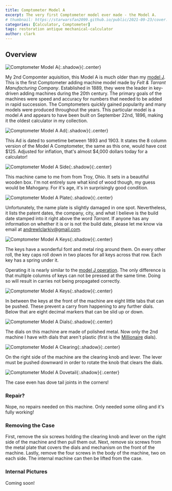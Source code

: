 ```yaml
---
title: Comptometer Model A
excerpt: The very first Comptometer model ever made - the Model A.
# thumbnail: https://starwarsfan2099.github.io/public/2021-09-23/cover.JPG TODO: Resize
categories: [Calculator, Comptometer]
tags: restoration antique mechanical-calculator
author: clark
---
```


## Overview 


![Comptometer Model A](https://starwarsfan2099.github.io/public/2021-09-23/main.JPG){:.shadow}{:.center}


My 2nd Compomter aquisition, this Model A is much older than my [model J](https://starwarsfan2099.github.io/2021/02/09/comptometer-model-j.html). This is the first Comptometer adding machine model made by *Felt & Tarrant Manufacturing Company*. Established in 1889, they were the leader in key-driven adding machines during the 20th century. The primary goals of the machines were speed and accuracy for numbers that needed to be added in rapid succession. The Comptometers quickly gained popularity and many models were produced throughout the years. This particular model is a model *A* and appears to have been built on September 22nd, 1896, making it the oldest calculator in my collection.


![Comptometer Model A Ad](https://starwarsfan2099.github.io/public/2021-09-23/ad.jpg){:.shadow}{:.center}


This Ad is dated to sometime between 1893 and 1903. It states the 8 column version of the Model A Comptometer, the same as this one, would have cost $125. Adjusted for inflation, that's almost $4,000 dollars today for a calculator!


![Comptometer Model A Side](https://starwarsfan2099.github.io/public/2021-09-23/side.JPG){:.shadow}{:.center}


This machine came to me from from Troy, Ohio. It sets in a beautiful wooden box. I'm not entirely sure what kind of wood though, my guess would be Mahogany. For it's age, it's in surprisingly good condition. 


![Comptometer Model A Plate](https://starwarsfan2099.github.io/public/2021-09-23/plate.JPG){:.shadow}{:.center}


Unfortunately, the name plate is slightly damaged in one spot. Nevertheless, it lists the patent dates, the company, city, and what I believe is the build date stamped into it right above the word *Tarrant*. If anyone has any information on whether it is or is not the build date, please let me know via email at [andrewlclarkiv@gmail.com](mailto:andrewlclarkiv@gmail.com). 


![Comptometer Model A Keys](https://starwarsfan2099.github.io/public/2021-09-23/keys.JPG){:.shadow}{:.center}


The keys have a wonderful font and metal ring around them. On every other roll, the key caps roll down in two places for all keys across that row. Each key has a spring under it. 

Operating it is nearly similar to the [model J operation](https://starwarsfan2099.github.io/2021/02/09/comptometer-model-j.html#operation). The only difference is that multiple columns of keys can not be pressed at the same time. Doing so will result in carries not being propagated correctly. 


![Comptometer Model A Keys](https://starwarsfan2099.github.io/public/2021-09-23/front.JPG){:.shadow}{:.center}


In between the keys at the front of the machine are eight little tabs that can be pushed. These prevent a carry from happening to any further dials. Below that are eight decimal markers that can be slid up or down. 


![Comptometer Model A Dials](https://starwarsfan2099.github.io/public/2021-09-23/dial.JPG){:.shadow}{:.center}


The dials on this machine are made of polished metal. Now only the 2nd machine I have with dials that aren't plastic (first is the [Millionaire](https://starwarsfan2099.github.io/2021/02/23/millionaire-calculator.html) dials). 


![Comptometer Model A Clearing](https://starwarsfan2099.github.io/public/2021-09-23/clear.JPG){:.shadow}{:.center}


On the right side of the machine are the clearing knob and lever. The lever must be pushed downward in order to rotate the knob that clears the dials.


![Comptometer Model A Dovetail](https://starwarsfan2099.github.io/public/2021-09-23/dove_tail.JPG){:.shadow}{:.center}


The case even has dove tail joints in the corners! 

### Repair?

Nope, no repairs needed on this machine. Only needed some oiling and it's fully working!

### Removing the Case

First, remove the six screws holding the clearing knob and lever on the right side of the machine and then pull them out. Next, remove six screws from the metal plate that covers the dials and mechanism on the front of the machine. Lastly, remove the four screws in the body of the machine, two on each side. The internal machine can then be lifted from the case. 

### Internal Pictures

Coming soon!